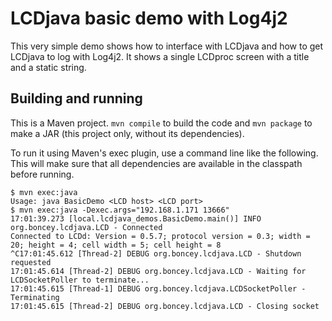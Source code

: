 LCDjava basic demo with Log4j2
==============================

This very simple demo shows how to interface with LCDjava and how to get LCDjava to log with Log4j2. It shows a single LCDproc screen with a title and a static string.

Building and running
--------------------

This is a Maven project. `mvn compile` to build the code and `mvn package` to make a JAR (this project only, without its dependencies).

To run it using Maven's exec plugin, use a command line like the following. This will make sure that all dependencies are available in the classpath before running.

    $ mvn exec:java
    Usage: java BasicDemo <LCD host> <LCD port>
    $ mvn exec:java -Dexec.args="192.168.1.171 13666"
    17:01:39.273 [local.lcdjava_demos.BasicDemo.main()] INFO  org.boncey.lcdjava.LCD - Connected
    Connected to LCDd: Version = 0.5.7; protocol version = 0.3; width = 20; height = 4; cell width = 5; cell height = 8
    ^C17:01:45.612 [Thread-2] DEBUG org.boncey.lcdjava.LCD - Shutdown requested
    17:01:45.614 [Thread-2] DEBUG org.boncey.lcdjava.LCD - Waiting for LCDSocketPoller to terminate...
    17:01:45.615 [Thread-1] DEBUG org.boncey.lcdjava.LCDSocketPoller - Terminating
    17:01:45.615 [Thread-2] DEBUG org.boncey.lcdjava.LCD - Closing socket
